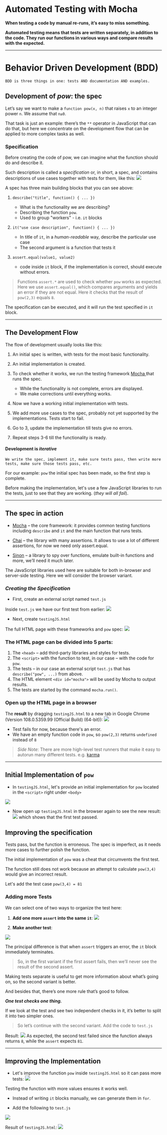 # Automated Testing with Mocha

**When testing a code by manual re-runs, it’s easy to miss something.**

**Automated testing means that tests are written separately, in addition to the code. They run our functions in various ways and compare results with the expected.**

---

# Behavior Driven Development (BDD)

    BDD is three things in one: tests AND documentation AND examples.

## **Development of *pow*: the spec**

Let’s say we want to make a `function pow(x, n)` that raises `x` to an integer power `n`. We assume that `n≥0`.

That task is just an example: there’s the `**` operator in JavaScript that can do that, but here we concentrate on the development flow that can be applied to more complex tasks as well.

### **Specification**

Before creating the code of pow, we can imagine what the function should do and describe it.

Such description is called a *specification* or, in short, a spec, and contains descriptions of use cases together with tests for them, like this: <img src="images/firstSpec.png">

A spec has three main building blocks that you can see above:

1. `describe("title", function() { ... })`
    * What is the functionality we are describing?
    * Describing the function `pow`.
    * Used to group "workers" - i.e. `it` blocks

2. `it("use case description", function() { ... })`
    * In title of `it`, in a *human-readable* way, describe the particular use case
    * The second argument is a function that tests it

3. `assert.equal(value1, value2)`
    * code inside `it` block, if the implementation is correct, should execute without errors.

> Functions `assert.*` are used to check whether `pow` works as expected. Here we use `assert.equal()`, which compares arguments and yields an error if they are not equal. Here it checks that the result of `pow(2,3)` equals `8`.

The specification can be executed, and it will run the test specified in `it` block. 

---

## **The Development Flow**

The flow of development usually looks like this:

1. An initial spec is written, with tests for the most basic functionality.

2. An initial implementation is created.

3. To check whether it works, we run the testing framework <a href = "https://mochajs.org/"> Mocha </a> that runs the spec. 
    * While the functionality is not complete, errors are displayed. 
    * We make corrections until everything works.

4. Now we have a working initial implementation with tests.

5. We add more use cases to the spec, probably not yet supported by the implementations. Tests start to fail.

6. Go to 3, update the implementation till tests give no errors.

7. Repeat steps 3-6 till the functionality is ready.

#### Development is *iterative*
    We write the spec, implement it, make sure tests pass, then write more tests, make sure those tests pass, etc.

For our example: `pow` the initial spec has been made, so the first step is complete. 

Before making the implementation, let's use a few JavaScript libraries to run the tests, just to see that they are working. (*they will all fail*).

---

## **The spec in action**

* <a href="https://mochajs.org/">Mocha</a> – the core framework: it provides common testing functions including `describe` and `it` and the main function that runs tests.

* <a href="https://www.chaijs.com/">Chai</a>  – the library with many assertions. It allows to use a lot of different assertions, for now we need only assert.equal.

* <a href="https://sinonjs.org/">Sinon</a>  – a library to spy over functions, emulate built-in functions and more, we’ll need it much later.

The JavaScript libraries used here are suitable for both in-browser and server-side testing. Here we will consider the browser variant. 

### ***Creating the Specification***

* First, create an external script named `test.js`

Inside `test.js` we have our first test from earlier: <img src="images/test.js.png">

* Next, create `testingJS.html` 
    
The full HTML page with these frameworks and `pow` spec: <img src="images/testingJS.html.png">

### The HTML page can be divided into 5 parts:

1. The `<head>` – add third-party libraries and styles for tests.
2. The `<script>` with the function to test, in our case – with the code for `pow`.
3. The tests – in our case an external script `test.js` that has `describe("pow", ...)` from above.
4. The HTML element `<div id="mocha">` will be used by Mocha to output results.
5. The tests are started by the command `mocha.run()`.

### Open up the HTML page in a browser

The **result** by dragging `testingJS.html` to a new tab in Google Chrome (Version 108.0.5359.99 (Official Build) (64-bit)): <img src="images/testResult.png">

* Test fails for now, because there's an error. 
* We have an empty function code in `pow`, so `pow(2,3)` returns `undefined` instead of `8`

> *Side Note*: There are more high-level test runners that make it easy to autorun many different tests. e.g. <a href="https://karma-runner.github.io/">karma</a>

***

## Initial Implementation of `pow`

* In `testingJS.html`, let's provide an initial implementation for `pow` located in the `<script>` right under `<body>` 
<img src="images/firstPow.png">


* Now open up `testingJS.html` in the browser again to see the new result: <img src="images/firstTestPasses.png"> which shows that the first test passed. 

## **Improving the specification**

Tests pass, but the function is erroneous. The spec is imperfect, as it needs more cases to further polish the function. 

The initial implementation of `pow` was a cheat that circumvents the first test. 

The function still does not work because an attempt to calculate `pow(3,4)` would give an incorrect result.

Let's add the test case `pow(3,4) = 81`

### Adding more Tests

We can select one of two ways to organize the test here: 

1. **Add one more `assert` into the same `it`**: <img src="images/firstVariant.png">

2. **Make another test**:
<img src="images/secondVariant.png">

The principal difference is that when `assert` triggers an error, the `it` block immediately terminates. 

> So, in the first variant if the first assert fails, then we’ll never see the result of the second assert.

Making tests separate is useful to get more information about what’s going on, so the second variant is better.

And besides that, there’s one more rule that’s good to follow.

***One test checks one thing.***

If we look at the test and see two independent checks in it, it’s better to split it into two simpler ones.

> So let’s continue with the second variant. Add the code to `test.js`

Result: <img src="images/testResult2.png"> As expected, the second test failed since the function always returns `8`, while the `assert` expects `81`. 

---

## **Improving the Implementation**

* Let's improve the function `pow` inside `testingJS.html` so it can pass more tests: <img src="images/betterPow.png">

Testing the function with more values ensures it works well.

* Instead of writing `it` blocks manually, we can generate them in `for`. 

* Add the following to `test.js` 

<img src="images/betterTests.png">

Result of `testingJS.html`: <img src="images/testResult3.png">
